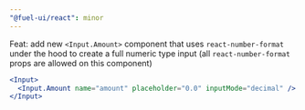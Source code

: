 ```yaml
---
"@fuel-ui/react": minor
---
```


Feat: add new `<Input.Amount>` component that uses `react-number-format` under the hood to create a full numeric type input (all `react-number-format` props are allowed on this component)

```jsx
<Input>
  <Input.Amount name="amount" placeholder="0.0" inputMode="decimal" />
</Input>
```
